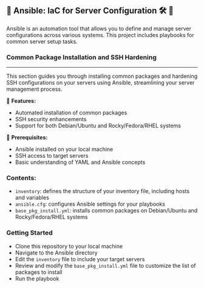 ## 🤖 Ansible: IaC for Server Configuration 🛠️ 🔧
Ansible is an automation tool that allows you to define and manage server configurations across various systems. This project includes playbooks for common server setup tasks.

### Common Package Installation and SSH Hardening
---
This section guides you through installing common packages and hardening SSH configurations on your servers using Ansible, streamlining your server management process.

🔧 **Features:**
- Automated installation of common packages
- SSH security enhancements
- Support for both Debian/Ubuntu and Rocky/Fedora/RHEL systems

📝 **Prerequisites:**
- Ansible installed on your local machine
- SSH access to target servers
- Basic understanding of YAML and Ansible concepts

### Contents:
* `inventory`: defines the structure of your inventory file, including hosts and variables
* `ansible.cfg`: configures Ansible settings for your playbooks
* `base_pkg_install.yml`: installs common packages on Debian/Ubuntu and Rocky/Fedora/RHEL systems

### Getting Started

- Clone this repository to your local machine
- Navigate to the Ansible directory
- Edit the `inventory` file to include your target servers
- Review and modify the `base_pkg_install.yml` file to customize the list of packages to install
- Run the playbook

